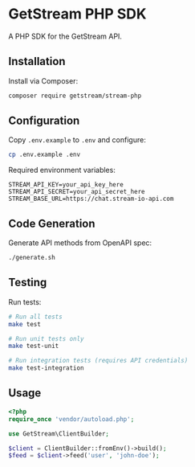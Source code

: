 # GetStream PHP SDK

A PHP SDK for the GetStream API.

## Installation

Install via Composer:

```bash
composer require getstream/stream-php
```

## Configuration

Copy `.env.example` to `.env` and configure:

```bash
cp .env.example .env
```

Required environment variables:

```env
STREAM_API_KEY=your_api_key_here
STREAM_API_SECRET=your_api_secret_here
STREAM_BASE_URL=https://chat.stream-io-api.com
```

## Code Generation

Generate API methods from OpenAPI spec:

```bash
./generate.sh
```

## Testing

Run tests:

```bash
# Run all tests
make test

# Run unit tests only
make test-unit

# Run integration tests (requires API credentials)
make test-integration
```

## Usage

```php
<?php
require_once 'vendor/autoload.php';

use GetStream\ClientBuilder;

$client = ClientBuilder::fromEnv()->build();
$feed = $client->feed('user', 'john-doe');
```